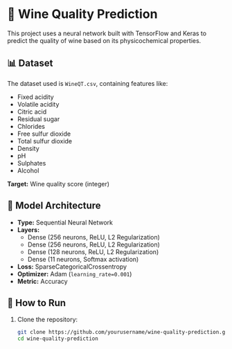 # 🍷 Wine Quality Prediction

This project uses a neural network built with TensorFlow and Keras to predict the quality of wine based on its physicochemical properties.

## 📊 Dataset
The dataset used is `WineQT.csv`, containing features like:
- Fixed acidity
- Volatile acidity
- Citric acid
- Residual sugar
- Chlorides
- Free sulfur dioxide
- Total sulfur dioxide
- Density
- pH
- Sulphates
- Alcohol

**Target:** Wine quality score (integer)

## 🧠 Model Architecture
- **Type:** Sequential Neural Network
- **Layers:**
  - Dense (256 neurons, ReLU, L2 Regularization)
  - Dense (256 neurons, ReLU, L2 Regularization)
  - Dense (128 neurons, ReLU, L2 Regularization)
  - Dense (11 neurons, Softmax activation)
- **Loss:** SparseCategoricalCrossentropy
- **Optimizer:** Adam (`learning_rate=0.001`)
- **Metric:** Accuracy

## 🚀 How to Run

1. Clone the repository:
   ```bash
   git clone https://github.com/yourusername/wine-quality-prediction.git
   cd wine-quality-prediction
